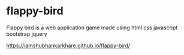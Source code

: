 # flappy-bird
Flappy  bird is a web application game made using html css javascript bootstrap jquery

https://iamshubhankarkhare.github.io/flappy-bird/

